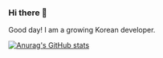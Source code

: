 ### Hi there 👋

Good day! I am a growing Korean developer.

[![Anurag's GitHub stats](https://github-readme-stats.vercel.app/api?username=Anastacia-HS)](https://github.com/anuraghazra/github-readme-stats)

